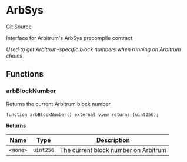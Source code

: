 # ArbSys
[Git Source](https://github.com/SyndicateProtocol/syndicate-appchains/blob/b28027a30c67e2de9f45368bdf6d7b4aecf3b0cf/src/SyndicateAccumulator.sol)

Interface for Arbitrum's ArbSys precompile contract

*Used to get Arbitrum-specific block numbers when running on Arbitrum chains*


## Functions
### arbBlockNumber

Returns the current Arbitrum block number


```solidity
function arbBlockNumber() external view returns (uint256);
```
**Returns**

|Name|Type|Description|
|----|----|-----------|
|`<none>`|`uint256`|The current block number on Arbitrum|


